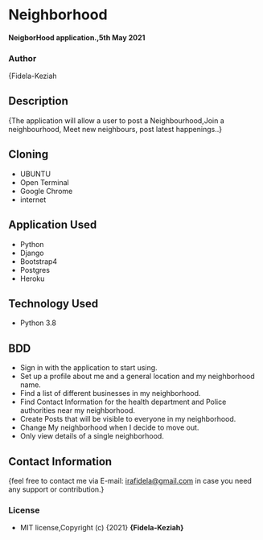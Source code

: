 # Neighborhood

#### NeigborHood application.,5th May 2021
### Author
 {Fidela-Keziah

## Description

{The application will allow a user to post a Neighbourhood,Join a neighbourhood, Meet new neighbours, post latest happenings..}

## Cloning

* UBUNTU
* Open Terminal
* Google Chrome
* internet


## Application Used

* Python
* Django
* Bootstrap4
* Postgres
* Heroku

## Technology Used

* Python 3.8

## BDD

* Sign in with the application to start using.
* Set up a profile about me and a general location and my neighborhood name.
* Find a list of different businesses in my neighborhood.
* Find Contact Information for the health department and Police authorities near my neighborhood.
* Create Posts that will be visible to everyone in my neighborhood.
* Change My neighborhood when I decide to move out.
* Only view details of a single neighborhood.


## Contact Information

{feel free to contact me via E-mail: irafidela@gmail.com in case you need any support or contribution.}

### License

* MIT license,Copyright (c) {2021} **{Fidela-Keziah}**